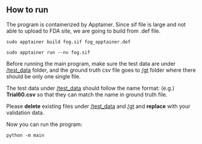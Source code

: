 ## How to run

The program is containerized by Apptainer. Since sif file is large and not able to upload to FDA site, we are going to build from .def file.
```
sudo apptainer build fog.sif fog_apptainer.def
```
```
sudo apptainer run --nv fog.sif
```
Before running the main program, make sure the test data are under [/test_data](test_data) folder, and the ground truth csv file goes to [/gt](gt) folder where there should be only one single file.

The test data under [/test_data](test_data) should follow the name format: (e.g.) **Trial60.csv** so that they can match the name in ground truth file.

Please **delete** existing files under [/test_data](test_data) and [/gt](gt) and **replace** with your validation data.

Now you can run the program:
```
python -m main
```

